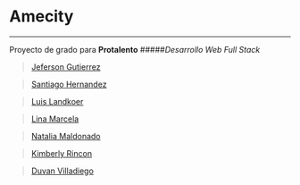 # Amecity
___

Proyecto de grado para **Protalento** 
#####_Desarrollo Web Full Stack_

>[Jeferson Gutierrez](https://github.com/Jeferguto)

>[Santiago Hernandez](https://github.com/santiagohernandezluengas)

>[Luis Landkoer](https://github.com/llandkoer)

>[Lina Marcela](https://github.com/linamarl)

>[Natalia Maldonado](https://github.com/NataliaOrtizMa)

>[Kimberly Rincon](https://github.com/krincon36)

>[Duvan Villadiego](https://github.com/DuvanVilladiego)